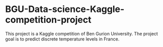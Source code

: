 # BGU-Data-science-Kaggle-competition-project
This project is a Kaggle competition of Ben Gurion University. The project goal is to predict discrete temperature levels in France.
